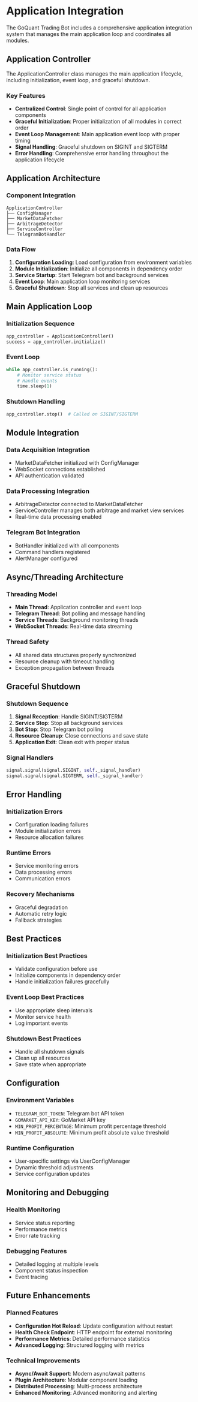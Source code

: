 # Application Integration

The GoQuant Trading Bot includes a comprehensive application integration system that manages the main application loop and coordinates all modules.

## Application Controller

The ApplicationController class manages the main application lifecycle, including initialization, event loop, and graceful shutdown.

### Key Features
- **Centralized Control**: Single point of control for all application components
- **Graceful Initialization**: Proper initialization of all modules in correct order
- **Event Loop Management**: Main application event loop with proper timing
- **Signal Handling**: Graceful shutdown on SIGINT and SIGTERM
- **Error Handling**: Comprehensive error handling throughout the application lifecycle

## Application Architecture

### Component Integration

```
ApplicationController
├── ConfigManager
├── MarketDataFetcher
├── ArbitrageDetector
├── ServiceController
└── TelegramBotHandler
```

### Data Flow

1. **Configuration Loading**: Load configuration from environment variables
2. **Module Initialization**: Initialize all components in dependency order
3. **Service Startup**: Start Telegram bot and background services
4. **Event Loop**: Main application loop monitoring services
5. **Graceful Shutdown**: Stop all services and clean up resources

## Main Application Loop

### Initialization Sequence
```python
app_controller = ApplicationController()
success = app_controller.initialize()
```

### Event Loop
```python
while app_controller.is_running():
    # Monitor service status
    # Handle events
    time.sleep(1)
```

### Shutdown Handling
```python
app_controller.stop()  # Called on SIGINT/SIGTERM
```

## Module Integration

### Data Acquisition Integration
- MarketDataFetcher initialized with ConfigManager
- WebSocket connections established
- API authentication validated

### Data Processing Integration
- ArbitrageDetector connected to MarketDataFetcher
- ServiceController manages both arbitrage and market view services
- Real-time data processing enabled

### Telegram Bot Integration
- BotHandler initialized with all components
- Command handlers registered
- AlertManager configured

## Async/Threading Architecture

### Threading Model
- **Main Thread**: Application controller and event loop
- **Telegram Thread**: Bot polling and message handling
- **Service Threads**: Background monitoring threads
- **WebSocket Threads**: Real-time data streaming

### Thread Safety
- All shared data structures properly synchronized
- Resource cleanup with timeout handling
- Exception propagation between threads

## Graceful Shutdown

### Shutdown Sequence
1. **Signal Reception**: Handle SIGINT/SIGTERM
2. **Service Stop**: Stop all background services
3. **Bot Stop**: Stop Telegram bot polling
4. **Resource Cleanup**: Close connections and save state
5. **Application Exit**: Clean exit with proper status

### Signal Handlers
```python
signal.signal(signal.SIGINT, self._signal_handler)
signal.signal(signal.SIGTERM, self._signal_handler)
```

## Error Handling

### Initialization Errors
- Configuration loading failures
- Module initialization errors
- Resource allocation failures

### Runtime Errors
- Service monitoring errors
- Data processing errors
- Communication errors

### Recovery Mechanisms
- Graceful degradation
- Automatic retry logic
- Fallback strategies

## Best Practices

### Initialization Best Practices
- Validate configuration before use
- Initialize components in dependency order
- Handle initialization failures gracefully

### Event Loop Best Practices
- Use appropriate sleep intervals
- Monitor service health
- Log important events

### Shutdown Best Practices
- Handle all shutdown signals
- Clean up all resources
- Save state when appropriate

## Configuration

### Environment Variables
- `TELEGRAM_BOT_TOKEN`: Telegram bot API token
- `GOMARKET_API_KEY`: GoMarket API key
- `MIN_PROFIT_PERCENTAGE`: Minimum profit percentage threshold
- `MIN_PROFIT_ABSOLUTE`: Minimum profit absolute value threshold

### Runtime Configuration
- User-specific settings via UserConfigManager
- Dynamic threshold adjustments
- Service configuration updates

## Monitoring and Debugging

### Health Monitoring
- Service status reporting
- Performance metrics
- Error rate tracking

### Debugging Features
- Detailed logging at multiple levels
- Component status inspection
- Event tracing

## Future Enhancements

### Planned Features
- **Configuration Hot Reload**: Update configuration without restart
- **Health Check Endpoint**: HTTP endpoint for external monitoring
- **Performance Metrics**: Detailed performance statistics
- **Advanced Logging**: Structured logging with metrics

### Technical Improvements
- **Async/Await Support**: Modern async/await patterns
- **Plugin Architecture**: Modular component loading
- **Distributed Processing**: Multi-process architecture
- **Enhanced Monitoring**: Advanced monitoring and alerting